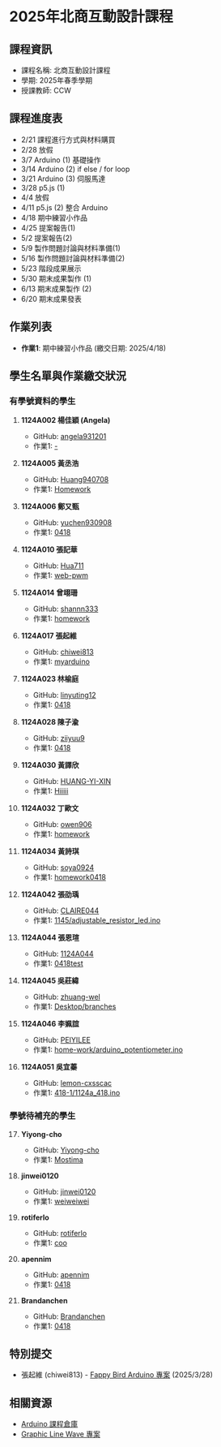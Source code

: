 # 2025年北商互動設計課程

## 課程資訊
- 課程名稱: 北商互動設計課程
- 學期: 2025年春季學期
- 授課教師: CCW

## 課程進度表
- 2/21 課程進行方式與材料購買
- 2/28 放假
- 3/7 Arduino (1) 基礎操作
- 3/14 Arduino (2) if else / for loop
- 3/21 Arduino (3) 伺服馬達
- 3/28 p5.js (1)
- 4/4 放假
- 4/11 p5.js (2) 整合 Arduino
- 4/18 期中練習小作品
- 4/25 提案報告(1)
- 5/2 提案報告(2)
- 5/9 製作問題討論與材料準備(1)
- 5/16 製作問題討論與材料準備(2)
- 5/23 階段成果展示
- 5/30 期末成果製作 (1)
- 6/13 期末成果製作 (2)
- 6/20 期末成果發表

## 作業列表
- **作業1**: 期中練習小作品 (繳交日期: 2025/4/18)

## 學生名單與作業繳交狀況

### 有學號資料的學生

1. **1124A002 楊佳穎 (Angela)**
   - GitHub: [angela931201](https://github.com/angela931201)
   - 作業1: [-](https://github.com/angela931201/-)

2. **1124A005 黃丞浩**
   - GitHub: [Huang940708](https://github.com/Huang940708)
   - 作業1: [Homework](https://github.com/Huang940708/Homework.git)

3. **1124A006 鄭又甄**
   - GitHub: [yuchen930908](https://github.com/yuchen930908)
   - 作業1: [0418](https://github.com/yuchen930908/0418)

4. **1124A010 張記華**
   - GitHub: [Hua711](https://github.com/Hua711)
   - 作業1: [web-pwm](https://github.com/Hua711/web-pwm)

5. **1124A014 曾翊珊**
   - GitHub: [shannn333](https://github.com/shannn333)
   - 作業1: [homework](https://github.com/shannn333/homework)

6. **1124A017 張起維**
   - GitHub: [chiwei813](https://github.com/chiwei813)
   - 作業1: [myarduino](https://github.com/chiwei813/myarduino)

7. **1124A023 林榆庭**
   - GitHub: [linyuting12](https://github.com/linyuting12)
   - 作業1: [0418](https://github.com/linyuting12/0418)

8. **1124A028 陳子渝**
   - GitHub: [ziiyuu9](https://github.com/ziiyuu9)
   - 作業1: [0418](https://github.com/ziiyuu9/0418)

9. **1124A030 黃譯欣**
   - GitHub: [HUANG-YI-XIN](https://github.com/HUANG-YI-XIN)
   - 作業1: [Hiiiii](https://github.com/HUANG-YI-XIN/Hiiiii)

10. **1124A032 丁歐文**
    - GitHub: [owen906](https://github.com/owen906)
    - 作業1: [homework](https://github.com/owen906/homework.git)

11. **1124A034 黃詩琪**
    - GitHub: [soya0924](https://github.com/soya0924)
    - 作業1: [homework0418](https://github.com/soya0924/homework0418)

12. **1124A042 張劭瑀**
    - GitHub: [CLAIRE044](https://github.com/CLAIRE044)
    - 作業1: [1145/adjustable_resistor_led.ino](https://github.com/CLAIRE044/1145/blob/main/adjustable_resistor_led.ino)

13. **1124A044 張恩瑄**
    - GitHub: [1124A044](https://github.com/1124A044)
    - 作業1: [0418test](https://github.com/1124A044/0418test)

14. **1124A045 吳莊緯**
    - GitHub: [zhuang-wel](https://github.com/zhuang-wel)
    - 作業1: [Desktop/branches](https://github.com/zhuang-wel/Desktop/branches)

15. **1124A046 李姵誼**
    - GitHub: [PEIYILEE](https://github.com/PEIYILEE)
    - 作業1: [home-work/arduino_potentiometer.ino](https://github.com/PEIYILEE/home-work/blob/main/arduino_potentiometer.ino)

16. **1124A051 吳宜蓁**
    - GitHub: [lemon-cxsscac](https://github.com/lemon-cxsscac)
    - 作業1: [418-1/1124a_418.ino](https://github.com/lemon-cxsscac/418-1/blob/5f47a46007edd960c50869226dce6f30103c6c32/1124a_418.ino)

### 學號待補充的學生

17. **Yiyong-cho**
    - GitHub: [Yiyong-cho](https://github.com/Yiyong-cho)
    - 作業1: [Mostima](https://github.com/Yiyong-cho/Mostima)

18. **jinwei0120**
    - GitHub: [jinwei0120](https://github.com/jinwei0120)
    - 作業1: [weiweiwei](https://github.com/jinwei0120/weiweiwei)

19. **rotiferlo**
    - GitHub: [rotiferlo](https://github.com/rotiferlo)
    - 作業1: [coo](https://github.com/rotiferlo/coo.git)

20. **apennim**
    - GitHub: [apennim](https://github.com/apennim)
    - 作業1: [0418](https://github.com/apennim/0418)

21. **Brandanchen**
    - GitHub: [Brandanchen](https://github.com/Brandanchen)
    - 作業1: [0418](https://github.com/Brandanchen/0418)

## 特別提交
- 張起維 (chiwei813) - [Fappy Bird Arduino 專案](https://github.com/chiwei813/fappy-bird-arduino) (2025/3/28)

## 相關資源
- [Arduino 課程倉庫](https://github.com/chenweichiang/Course-Arduino)
- [Graphic Line Wave 專案](https://github.com/chenweichiang/Graphic-Line-Wave)
